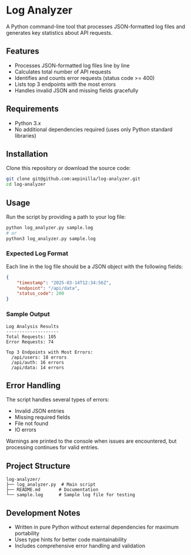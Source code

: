 # Log Analyzer

A Python command-line tool that processes JSON-formatted log files and generates key statistics about API requests.

## Features

- Processes JSON-formatted log files line by line
- Calculates total number of API requests
- Identifies and counts error requests (status code >= 400)
- Lists top 3 endpoints with the most errors
- Handles invalid JSON and missing fields gracefully

## Requirements

- Python 3.x
- No additional dependencies required (uses only Python standard libraries)

## Installation

Clone this repository or download the source code:

```bash
git clone git@github.com:aepinilla/log-analyzer.git
cd log-analyzer
```

## Usage

Run the script by providing a path to your log file:

```bash
python log_analyzer.py sample.log
# or
python3 log_analyzer.py sample.log
```

### Expected Log Format

Each line in the log file should be a JSON object with the following fields:

```json
{
    "timestamp": "2025-03-14T12:34:56Z",
    "endpoint": "/api/data",
    "status_code": 200
}
```

### Sample Output

```
Log Analysis Results
--------------------
Total Requests: 105
Error Requests: 74

Top 3 Endpoints with Most Errors:
  /api/users: 18 errors
  /api/auth: 16 errors
  /api/data: 14 errors
```

## Error Handling

The script handles several types of errors:

- Invalid JSON entries
- Missing required fields
- File not found
- IO errors

Warnings are printed to the console when issues are encountered, but processing continues for valid entries.

## Project Structure

```
log-analyzer/
├── log_analyzer.py  # Main script
├── README.md       # Documentation
└── sample.log      # Sample log file for testing
```

## Development Notes

- Written in pure Python without external dependencies for maximum portability
- Uses type hints for better code maintainability
- Includes comprehensive error handling and validation